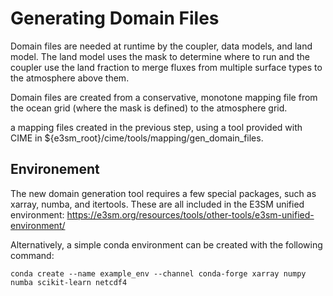 # Generating Domain Files

Domain files are needed at runtime by the coupler, data models, and land model.
The land model uses the mask to determine where to run and the coupler use the
land fraction to merge fluxes from multiple surface types to the atmosphere
above them.

Domain files are created from a conservative, monotone mapping file from the 
ocean grid (where the mask is defined) to the atmosphere grid.

a mapping files created in the 
previous step, using a tool provided with CIME in 
${e3sm_root}/cime/tools/mapping/gen_domain_files. 


## Environement

The new domain generation tool requires a few special packages, 
such as xarray, numba, and itertools.
These are all included in the E3SM unified environment:
https://e3sm.org/resources/tools/other-tools/e3sm-unified-environment/

Alternatively, a simple conda environment can be created with the following command:
```
conda create --name example_env --channel conda-forge xarray numpy numba scikit-learn netcdf4
```